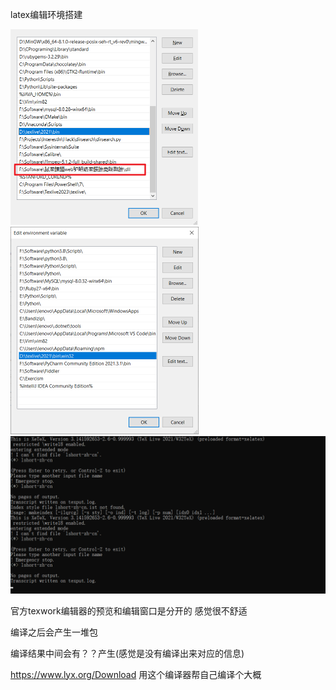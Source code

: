 latex编辑环境搭建

<img src="latex相关.assets/image-20230512162423471.png" alt="image-20230512162423471" style="zoom:50%;" />

<img src="latex相关.assets/image-20230512162431078.png" alt="image-20230512162431078" style="zoom:50%;" />

<img src="latex相关.assets/image-20230512162435839.png" alt="image-20230512162435839" style="zoom:50%;" />



官方texwork编辑器的预览和编辑窗口是分开的 感觉很不舒适

编译之后会产生一堆包

编译结果中间会有？？产生(感觉是没有编译出来对应的信息)

https://www.lyx.org/Download 用这个编译器帮自己编译个大概

